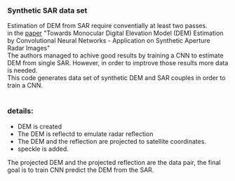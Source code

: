 ### Synthetic SAR data set

Estimation of DEM from SAR require conventially at least two passes.<br>
in the [paper](https://arxiv.org/pdf/1803.05387.pdf) "Towards Monocular Digital Elevation Model (DEM) Estimation by Convolutional Neural Networks - Application on Synthetic Aperture Radar Images"<br>
The authors managed to achive good results by training a CNN to estimate DEM from single SAR. However, in order to imptrove those results more data is needed.<br>
This code generates data set of synthetic DEM and SAR couples in order to train a CNN.<br><br>

### details:
- DEM is created
- The DEM is reflectd to emulate radar reflection
- The DEM and the reflection are projected to satellite coordinates.
- speckle is added. <br>


The projected DEM and the projected reflection are the data pair, the final goal is to train CNN predict the DEM from the SAR. 